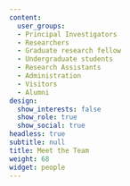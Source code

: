 ```yaml
---
content:
  user_groups:
  - Principal Investigators
  - Researchers
  - Graduate research fellow
  - Undergraduate students
  - Research Assistants 
  - Administration
  - Visitors
  - Alumni
design:
  show_interests: false
  show_role: true
  show_social: true
headless: true
subtitle: null
title: Meet the Team
weight: 68
widget: people
---
```

